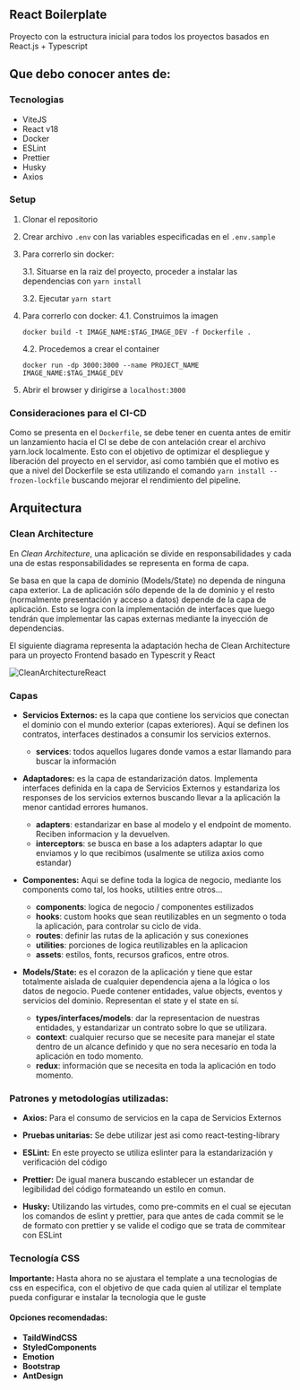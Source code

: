 ## React Boilerplate

Proyecto con la estructura inicial para todos los proyectos basados en React.js + Typescript

## Que debo conocer antes de:

### Tecnologias

-   ViteJS
-   React v18
-   Docker
-   ESLint
-   Prettier
-   Husky
-   Axios

### Setup

1. Clonar el repositorio
2. Crear archivo `.env` con las variables especificadas en el `.env.sample`
3. Para correrlo sin docker:

    3.1. Situarse en la raiz del proyecto, proceder a instalar las dependencias con `yarn install`

    3.2. Ejecutar `yarn start`

4. Para correrlo con docker:
   4.1. Construimos la imagen
    ```
    docker build -t IMAGE_NAME:$TAG_IMAGE_DEV -f Dockerfile .
    ```
    4.2. Procedemos a crear el container
    ```
    docker run -dp 3000:3000 --name PROJECT_NAME IMAGE_NAME:$TAG_IMAGE_DEV
    ```
5. Abrir el browser y dirigirse a `localhost:3000`

### Consideraciones para el CI-CD

Como se presenta en el `Dockerfile`, se debe tener en cuenta antes de emitir un lanzamiento hacia el CI se debe de con antelación crear el archivo yarn.lock localmente. Esto con el objetivo de optimizar el despliegue y liberación del proyecto en el servidor, así como también que el motivo es que a nivel del Dockerfile se esta utilizando el comando `yarn install --frozen-lockfile` buscando mejorar el rendimiento del pipeline.

## Arquitectura

### Clean Architecture

En _Clean Architecture_, una aplicación se divide en responsabilidades y cada una de estas responsabilidades se representa en forma de capa.

Se basa en que la capa de dominio (Models/State) no dependa de ninguna capa exterior.
La de aplicación sólo depende de la de dominio y el resto (normalmente presentación y acceso a datos) depende de la capa de aplicación.
Esto se logra con la implementación de interfaces que luego tendrán que implementar las capas externas mediante la inyección de dependencias.

El siguiente diagrama representa la adaptación hecha de Clean Architecture para un proyecto Frontend basado en Typescrit y React

![CleanArchitectureReact](https://user-images.githubusercontent.com/32858351/173492130-2400f1b6-0262-4214-86c8-2733a5219f57.svg)

### Capas

-   **Servicios Externos:** es la capa que contiene los servicios que conectan el dominio con el mundo exterior (capas exteriores). Aquí se definen los contratos, interfaces destinados a consumir los servicios externos.

    -   **services**: todos aquellos lugares donde vamos a estar llamando para buscar la información

-   **Adaptadores:** es la capa de estandarización datos. Implementa interfaces definida en la capa de Servicios Externos y estandariza los responses de los servicios externos buscando llevar a la aplicación la menor cantidad errores humanos.

    -   **adapters**: estandarizar en base al modelo y el endpoint de momento. Reciben informacion y la devuelven.
    -   **interceptors**: se busca en base a los adapters adaptar lo que enviamos y lo que recibimos (usalmente se utiliza axios como estandar)

-   **Componentes:** Aqui se define toda la logica de negocio, mediante los components como tal, los hooks, utilities entre otros...

    -   **components**: logica de negocio / componentes estilizados
    -   **hooks**: custom hooks que sean reutilizables en un segmento o toda la aplicación, para controlar su ciclo de vida.
    -   **routes**: definir las rutas de la aplicación y sus conexiones
    -   **utilities**: porciones de logica reutilizables en la aplicacion
    -   **assets**: estilos, fonts, recursos graficos, entre otros.

-   **Models/State:** es el corazon de la aplicación y tiene que estar totalmente aislada de cualquier dependencia ajena a la lógica o los datos de negocio. Puede contener entidades, value objects, eventos y servicios del dominio. Representan el state y el state en sí.

    -   **types/interfaces/models**: dar la representacion de nuestras entidades, y estandarizar un contrato sobre lo que se utilizara.
    -   **context**: cualquier recurso que se necesite para manejar el state dentro de un alcance definido y que no sera necesario en toda la aplicación en todo momento.
    -   **redux**: información que se necesita en toda la aplicación en todo momento.

### Patrones y metodologías utilizadas:

-   **Axios:** Para el consumo de servicios en la capa de Servicios Externos

-   **Pruebas unitarias:** Se debe utilizar jest asi como react-testing-library

-   **ESLint:** En este proyecto se utiliza eslinter para la estandarización y verificación del código

-   **Prettier:** De igual manera buscando establecer un estandar de legibilidad del código formateando un estilo en comun.

-   **Husky:** Utilizando las virtudes, como pre-commits en el cual se ejecutan los comandos de eslint y prettier, para que antes de cada commit se le de formato con prettier y se valide el codigo que se trata de commitear con ESLint

### Tecnología CSS

**Importante:** Hasta ahora no se ajustara el template a una tecnologias de css en especifica, con el objetivo de que cada quien al utilizar el template pueda configurar e instalar la tecnologia que le guste

#### Opciones recomendadas:

-   **TaildWindCSS**
-   **StyledComponents**
-   **Emotion**
-   **Bootstrap**
-   **AntDesign**
